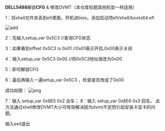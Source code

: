 **DELL5488**解锁**CFG** & 修改DVMT（本仓库标题其他机型一样适用）

1：将shell文件夹丢到efi里面，开机进bios，添加启动项efi/shell/bootx64.efi

![add](https://github.com/daggeryu/DELL-inspiron-5488/blob/master/images/addshell.png)

2：先输入setup_var 0x5C3 //查询CFG状态

3：如果看到offset 0x5C3 is 0x01 //0x01表示开启,0x00表示关闭

4：输入setup_var 0x5C3 0x00 //将0x5C3地址值改为0x00

5：即可解锁CFG 

6：最后再输入一遍setup_var 0x5C3 ，检查是否改成了0x00 

成功如图：
![png](https://github.com/daggeryu/DELL-inspiron-5488/blob/master/images/sussess.png)

7：输入 setup_var 0x8E5 0x2 会车；
8：输入 setup_var 0x8E6 0x3 回车。
此方法通过shell修改DVMT大小可有效解决因为dvmt不足而引起安装卡显卡的问题。

输入exit退出

